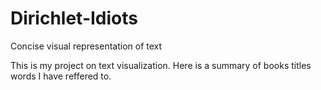 # Dirichlet-Idiots
Concise visual representation of text 

This is my project on text visualization. 
Here is a summary of books titles words I have reffered to. 

